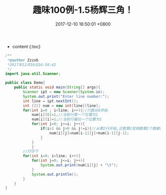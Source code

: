 ﻿---
layout: post
title:  "趣味100例-1.5杨辉三角！"
date:   2017-12-10 16:50:01 +0800
categories: 100 examples of Java fun
tag: 变幻多姿的图案
---

* content
{:toc}




```java
/**
 *@author Zzzxb
 *2017年12月10日16:50:42
 */
import java.util.Scanner;

public class Demo{
	public static void main(String[] args){
		Scanner ipt = new Scanner(System.in);	
		System.out.print("Enter line number:");
		int line = ipt.nextInt();
		int [][] num = new int[line][line];
		for(int i=0 ; i<line; i++){//行数从0开始
			num[i][0]=1;//当前行第一个位置为1
			num[i][i]=1;//当前行最后一个位置为1
			for(int j=0; j<=i; j++){
				if(i>1 && j>0 && j!=i){//从第2行开始,正数第2至倒数第2个数都被赋值
					num[i][j]=num[i-1][j]+num[i-1][j-1];
				}
			}
	       	}
		//打印下
		for(int i=0; i<line; i++){
			for(int j=0; j<=i; j++){
				System.out.print(num[i][j] + "\t");
			}
			System.out.println();
		}
	}
}
```
